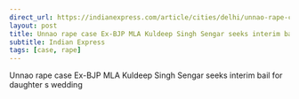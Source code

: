 ```yaml
---
direct_url: https://indianexpress.com/article/cities/delhi/unnao-rape-case-bjp-mla-kuldeep-sengar-interim-bail-daughters-marriage-8332977/
layout: post
title: Unnao rape case Ex-BJP MLA Kuldeep Singh Sengar seeks interim bail for daughter s wedding
subtitle: Indian Express
tags: [case, rape]
---
```


Unnao rape case Ex-BJP MLA Kuldeep Singh Sengar seeks interim bail for daughter s wedding